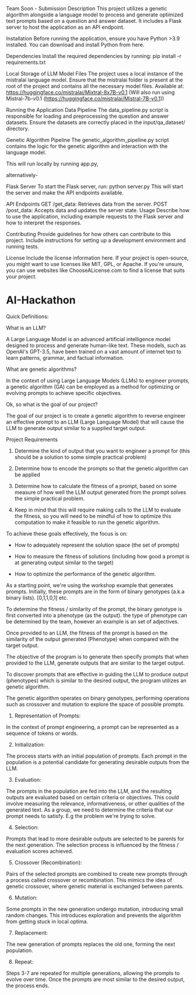 Team Soon - Submission
Description
This project utilizes a genetic algorithm alongside a language model to process and generate optimized text prompts based on a question and answer dataset. It includes a Flask server to host the application as an API endpoint.

Installation
Before running the application, ensure you have Python >3.9 installed. You can download and install Python from here.

Dependencies
Install the required dependencies by running:
pip install -r requirements.txt

Local Storage of LLM Model Files
The project uses a local instance of the mistralai language model. Ensure that the mistralai folder is present at the root of the project and contains all the necessary model files. Available at: https://huggingface.co/mistralai/Mixtral-8x7B-v0.1 (Will also run using Mistral-7b-v0.1 (https://huggingface.co/mistralai/Mistral-7B-v0.1))

Running the Application
Data Pipeline
The data_pipeline.py script is responsible for loading and preprocessing the question and answer datasets. Ensure the datasets are correctly placed in the input/qa_dataset/ directory.

Genetic Algorithm Pipeline
The genetic_algorithm_pipeline.py script contains the logic for the genetic algorithm and interaction with the language model.

This will run locally by running app.py, 

alternatively-

Flask Server
To start the Flask server, run:
python server.py
This will start the server and make the API endpoints available.

API Endpoints
GET /get_data: Retrieves data from the server.
POST /post_data: Accepts data and updates the server state.
Usage
Describe how to use the application, including example requests to the Flask server and how to interpret the responses.

Contributing
Provide guidelines for how others can contribute to this project. Include instructions for setting up a development environment and running tests.

License
Include the license information here. If your project is open-source, you might want to use licenses like MIT, GPL, or Apache. If you're unsure, you can use websites like ChooseALicense.com to find a license that suits your project.



# AI-Hackathon

Quick Definitions: 

What is an LLM?

A Large Language Model is an advanced artificial intelligence model designed to process and generate human-like text. These models, such as OpenAI's GPT-3.5, have been trained on a vast amount of internet text to learn patterns, grammar, and factual information.

What are genetic algorithms?

In the context of using Large Language Models (LLMs) to engineer prompts, a genetic algorithm (GA) can be employed as a method for optimizing or evolving prompts to achieve specific objectives. 

Ok, so what is the goal of our project?

The goal of our project is to create a genetic algorithm to reverse engineer an effective prompt to an LLM (Large Language Model) that will cause the LLM to generate output similar to a supplied target output.

Project Requirements

1. Determine the kind of output that you want to engineer a prompt for (this should be a solution to some simple practical problem)

2. Determine how to encode the prompts so that the genetic algorithm can be applied

3. Determine how to calculate the fitness of a prompt, based on some measure of how well the LLM output generated from the prompt solves the simple practical problem.

4. Keep in mind that this will require making calls to the LLM to evaluate the fitness, so you will need to be mindful of how to optimize this computation to make it feasible to run the genetic algorithm.

To achieve these goals effectively, the focus is on:

- How to adequately represent the solution space (the set of prompts)

- How to measure the fitness of solutions (including how good a prompt is at generating output similar to the target)

- How to optimize the performance of the genetic algorithm.

As a starting point, we're using the workshop example that generates prompts. Initially, these prompts are in the form of binary genotypes (a.k.a binary lists). [0,1,1,0,1] etc.

To determine the fitness / similarity of the prompt, the binary genotype is first converted into a phenotype (as the output). the type of phenotype can be determined by the team, however an example is an set of adjectives.

Once provided to an LLM, the fitness of the prompt is based on the similarity of the output generated (Phenotype) when compared with the target output.

The objective of the program is to generate then specify prompts that when provided to the LLM, generate outputs that are similar to the target output.

 To discover prompts that are effective in guiding the LLM to produce output (phenotypes) which is similar to the desired output, the program utilizes an genetic algorithm.

 The genetic algorithm operates on binary genotypes, performing operations such as crossover and mutation to explore the space of possible prompts. 

1. Representation of Prompts:

In the context of prompt engineering, a prompt can be represented as a sequence of tokens or words.

2. Initialization:

The process starts with an initial population of prompts. Each prompt in the population is a potential candidate for generating desirable outputs from the LLM.

3. Evaluation:

The prompts in the population are fed into the LLM, and the resulting outputs are evaluated based on certain criteria or objectives. This could involve measuring the relevance, informativeness, or other qualities of the generated text. As a group, we need to determine the criteria that our prompt needs to satisfy. E.g the problem we're trying to solve.

4. Selection:

Prompts that lead to more desirable outputs are selected to be parents for the next generation. The selection process is influenced by the fitness / evaluation scores achieved.

5. Crossover (Recombination):

Pairs of the selected prompts are combined to create new prompts through a process called crossover or recombination. This mimics the idea of genetic crossover, where genetic material is exchanged between parents.

6. Mutation:

Some prompts in the new generation undergo mutation, introducing small random changes. This introduces exploration and prevents the algorithm from getting stuck in local optima.

7. Replacement:

The new generation of prompts replaces the old one, forming the next population.

8. Repeat:

Steps 3-7 are repeated for multiple generations, allowing the prompts to evolve over time. Once the prompts are most similar to the desired output, the process ends.
